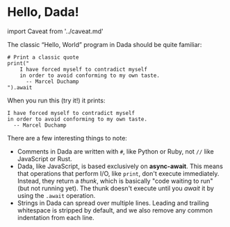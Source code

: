 # Hello, Dada!

import Caveat from '../caveat.md'

<Caveat/>

The classic “Hello, World” program in Dada should be quite familiar:

```dada ide
# Print a classic quote
print("
    I have forced myself to contradict myself
    in order to avoid conforming to my own taste.
      -- Marcel Duchamp
").await
```

When you run this (try it!) it prints:

```
I have forced myself to contradict myself
in order to avoid conforming to my own taste.
  -- Marcel Duchamp
```

There are a few interesting things to note:

- Comments in Dada are written with `#`, like Python or Ruby, not `//` like JavaScript or Rust.
- Dada, like JavaScript, is based exclusively on **async-await**. This means that operations that perform I/O, like `print`, don't execute immediately. Instead, they return a _thunk_, which is basically "code waiting to run" (but not running yet). The thunk doesn't execute until you _await_ it by using the `.await` operation.
- Strings in Dada can spread over multiple lines. Leading and trailing whitespace is stripped by default, and we also remove any common indentation from each line.
